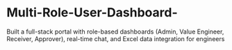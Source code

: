 # Multi-Role-User-Dashboard-
Built a full-stack portal with role-based dashboards (Admin, Value Engineer, Receiver, Approver), real-time chat, and Excel data integration for engineers

